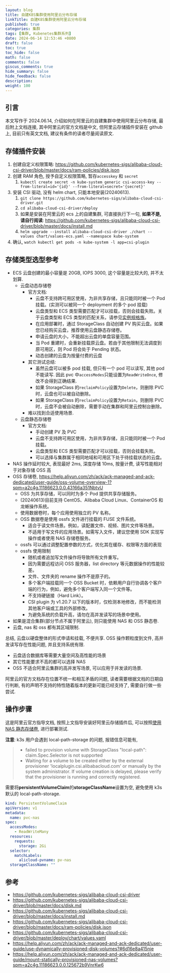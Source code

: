 ```yaml
---
layout: blog
title: 自建K8S集群使用阿里云分布存储
linkTitle: 自建K8S集群使用阿里云分布存储
published: true
categories: 集群
tags: [集群, Kubenetes集群系列]
date: 2024-06-14 12:53:46 +0800
draft: false
toc: true
toc_hide: false
math: false
comments: false
giscus_comments: true
hide_summary: false
hide_feedback: false
description:
weight: 100
---
```


## 引言

本文写作于 2024.06.14, 介绍如何在阿里云的自建集群中使用阿里云分布存储, 最后附上文档连接, 其中阿里云的官方文档是中文, 但阿里云存储插件安装在 github 上, 目前只有英文文档, 建议有条件的读者尽量阅读原文.

## 存储插件安装

1. 创建自定义权限策略: https://github.com/kubernetes-sigs/alibaba-cloud-csi-driver/blob/master/docs/ram-policies/disk.json
1. 创建 RAM 角色, 授予自定义权限策略, 暂存`accesskey` 和 `secret`
   1. `kubectl create secret -n kube-system generic csi-access-key --from-literal=id='{id}' --from-literal=secret='{secret}'`
1. 安装 CSI 驱动, 没有 helm chart, 只能本地安装(20240613).
   1. `git clone https://github.com/kubernetes-sigs/alibaba-cloud-csi-driver.git`
   1. `cd alibaba-cloud-csi-driver/deploy`
   1. 如果是安装在阿里云的 ecs 上的自建集群, 可直接执行下一句, **如果不是, 请自行阅读**: https://github.com/kubernetes-sigs/alibaba-cloud-csi-driver/blob/master/docs/install.md
   1. `helm upgrade --install alibaba-cloud-csi-driver ./chart --values chart/values-ecs.yaml --namespace kube-system`
1. 确认, `watch kubectl get pods -n kube-system -l app=csi-plugin`

## 存储类型选型参考

- ECS 云盘创建的最小容量是 20GB, IOPS 3000, 这个容量是比较大的, 并不太划算.
  - 云盘动态存储卷
    - 官方文档:
      - 云盘不支持跨可用区使用，为非共享存储，且只能同时被一个 Pod 挂载。(实测可以被同一个 deployment 的多个 pod 挂载)
      - 云盘类型和 ECS 类型需要匹配才可以挂载，否则会挂载失败。关于云盘类型和 ECS 类型的匹配关系，请参见[实例规格族](https://help.aliyun.com/zh/ecs/user-guide/overview-of-instance-families#concept-sx4-lxv-tdb)。
      - 在应用部署时，通过 StorageClass 自动创建 PV 购买云盘。如果您已经购买云盘，推荐使用云盘静态存储卷。
      - 申请云盘的大小，不能超出云盘的单盘容量范围。
      - 当 Pod 重建时，会重新挂载原云盘。若由于其他限制无法调度到原可用区，则 Pod 将会处于 Pending 状态。
      - 动态创建的云盘为按量付费的云盘
    - 其它测试总结:
      - 虽然云盘可以被多 pod 挂载, 但只有一个 pod 可以读写, 其他 pod 不能读写. 因此 pvc 中`accessModes`只能设置为`ReadWriteOnce`, 修改不会得到正确结果.
      - 如果 StorageClass 的`reclaimPolicy`设置为`Delete`，则删除 PVC 时，云盘也可以被自动删除。
      - 如果 StorageClass 的`reclaimPolicy`设置为`Retain`，则删除 PVC 时，云盘不会被自动删除，需要手动在集群和阿里云控制台删除。
    - 难以找到合适使用场景.
  - 云盘静态存储卷
    - 官方文档:
      - 手动创建 PV 及 PVC
      - 云盘不支持跨可用区使用，为非共享存储，且只能同时被一个 Pod 挂载。
      - 云盘类型和 ECS 类型需要匹配才可以挂载，否则会挂载失败。
      - 可以选择与集群属于相同地域和可用区下处于待挂载状态的云盘。
- NAS 操作延时较大, 表现最好 2ms, 深度存储 10ms, 按量计费, 读写性能相对于对象存储 OSS 高
- OSS 存储卷, https://help.aliyun.com/zh/ack/ack-managed-and-ack-dedicated/user-guide/oss-volume-overview-1?spm=a2c4g.11186623.0.0.43166a351NbtvU
  - OSS 为共享存储，可以同时为多个 Pod 提供共享存储服务。
  - (20240613)目前支持 CentOS、Alibaba Cloud Linux、ContainerOS 和龙蜥操作系统。
  - 使用数据卷时，每个应用使用独立的 PV 名称。
  - OSS 数据卷是使用 ossfs 文件进行挂载的 FUSE 文件系统。
    - 适合于读文件场景。例如，读配置文件、视频、图片文件等场景。
    - 不适用于写文件的应用场景。如需写入文件，建议您使用 SDK 实现写操作或者使用 NAS 存储卷服务。
  - ossfs 可以通过调整配置参数的方式，优化其在缓存、权限等方面的表现
  - ossfs 使用限制
    - 随机或者追加写文件操作将导致所有文件重写。
    - 因为需要远程访问 OSS 服务器，list directory 等元数据操作的性能较差。
    - 文件、文件夹的 rename 操作不是原子的。
    - 多个客户端挂载同一个 OSS Bucket 时，依赖用户自行协调各个客户端的行为，例如，避免多个客户端写入同一个文件等。
    - 不支持硬链接（Hard Link）。
    - CSI plugin 为 v1.20.7 以下的版本时，仅检测本地修改，而不能检测其他客户端或工具的外部修改。
    - 为避免系统的负载升高，请勿在高并发读写的场景中使用。
- 如果是混合集群(部分节点不属于阿里云), 则只能使用 NAS 和 OSS 静态卷.
- 云盘, nas 和 oss 都有其区域限制.

总结, 云盘以硬盘整体的形式申请和挂载, 不便共享. OSS 操作颗粒度到文件, 高并发读写存在性能问题, 并且支持系统有限.

- 云盘适合数据库等需要大量空间及高性能的场景
- 其它性能要求不高的都可以选择 NAS
- OSS 不适合阿里云集群的高并发写场景, 可以应用于并发读的场景.

阿里云的官方文档存在位置不统一和相互矛盾的问题, 读者需要根据文档的日期自行判断, 有的声明不支持的特性随着版本的更新可能已经支持了, 需要自行做一些尝试.

## 操作步骤

这是阿里云官方指导文档, 按照上文指导安装好阿里云存储插件后, 可以按照[使用 NAS 静态存储卷](https://help.aliyun.com/zh/ack/ack-managed-and-ack-dedicated/user-guide/mount-statically-provisioned-nas-volumes?spm=a2c4g.11186623.0.0.125672b9VnrKw6), 进行部署测试.

**注意**: k3s 用户会遇到 local-path-storage 的问题, 报错信息可能有,

> - failed to provision volume with StorageClass "local-path": claim.Spec.Selector is not supported
> - Waiting for a volume to be created either by the external provisioner 'localplugin.csi.alibabacloud.com' or manually by the system administrator. If volume creation is delayed, please verify that the provisioner is running and correctly registered.

需要将**persistentVolumeClaim**的**storageClassName**设置为空, 避免使用 k3s 默认的 local-path-storage.

```yaml
kind: PersistentVolumeClaim
apiVersion: v1
metadata:
  name: pvc-nas
spec:
  accessModes:
    - ReadWriteMany
  resources:
    requests:
      storage: 2Gi
  selector:
    matchLabels:
      alicloud-pvname: pv-nas
  storageClassName: ""
```

## 参考

- https://github.com/kubernetes-sigs/alibaba-cloud-csi-driver
- https://github.com/kubernetes-sigs/alibaba-cloud-csi-driver/blob/master/docs/disk.md
- https://github.com/kubernetes-sigs/alibaba-cloud-csi-driver/blob/master/docs/install.md
- https://github.com/kubernetes-sigs/alibaba-cloud-csi-driver/blob/master/docs/ram-policies/disk.json
- https://github.com/kubernetes-sigs/alibaba-cloud-csi-driver/blob/master/deploy/chart/values.yaml
- https://help.aliyun.com/zh/ack/ack-managed-and-ack-dedicated/user-guide/use-dynamically-provisioned-disk-volumes?#6d16e8a415nie
- https://help.aliyun.com/zh/ack/ack-managed-and-ack-dedicated/user-guide/mount-statically-provisioned-nas-volumes?spm=a2c4g.11186623.0.0.125672b9VnrKw6
